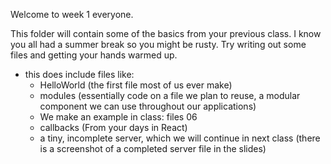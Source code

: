 Welcome to week 1 everyone. 

This folder will contain some of the basics from your previous class. I know you all had a summer break so you might be rusty. Try writing out some files and getting your hands warmed up.

- this does include files like:
    - HelloWorld (the first file most of us ever make)
    - modules (essentially code on a file we plan to reuse, a modular component we can use throughout our applications)
    - We make an example in class: files 06
    - callbacks (From your days in React)
    - a tiny, incomplete server, which we will continue in next class (there is a screenshot of a completed server file in the slides)

